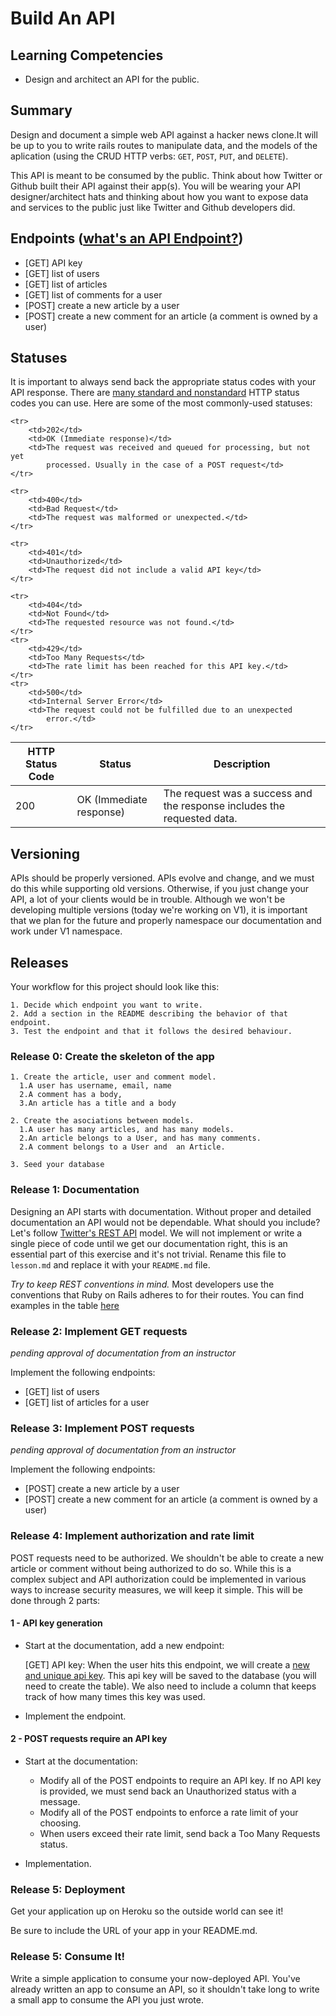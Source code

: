 
# Build An API

## Learning Competencies
- Design and architect an API for the public.

## Summary

Design and document a simple web API against a hacker news clone.It will be up to you to write rails routes to manipulate data, and the models of the aplication
(using the CRUD HTTP verbs: `GET`, `POST`, `PUT`, and `DELETE`).

This API is meant to be consumed by the public. Think about how Twitter or
Github built their API against their app(s). You will be wearing your API
designer/architect hats and thinking about how you want to expose data and
services to the public just like Twitter and Github developers did.


## Endpoints ([what's an API Endpoint?](http://bit.ly/1jIgbNw))
- [GET] API key
- [GET] list of users
- [GET] list of articles
- [GET] list of comments for a user
- [POST] create a new article by a user
- [POST] create a new comment for an article (a comment is owned by a user)

## Statuses
It is important to always send back the appropriate status codes with your API response.
There are [many standard and nonstandard](http://en.wikipedia.org/wiki/List_of_HTTP_status_codes)
HTTP status codes you can use. Here are some of the most commonly-used statuses:

<table>
  <thead>
    <th>HTTP Status Code</th>
    <th>Status</th>
    <th>Description</th>
  </thead>
  <tbody>
       <tr>
        <td>200</td>
        <td>OK (Immediate response)</td>
        <td>The request was a success and the response includes the
            requested data.</td>
    </tr>

    <tr>
        <td>202</td>
        <td>OK (Immediate response)</td>
        <td>The request was received and queued for processing, but not yet
            processed. Usually in the case of a POST request</td>
    </tr>

    <tr>
        <td>400</td>
        <td>Bad Request</td>
        <td>The request was malformed or unexpected.</td>
    </tr>

    <tr>
        <td>401</td>
        <td>Unauthorized</td>
        <td>The request did not include a valid API key</td>
    </tr>

    <tr>
        <td>404</td>
        <td>Not Found</td>
        <td>The requested resource was not found.</td>
    </tr>
    <tr>
        <td>429</td>
        <td>Too Many Requests</td>
        <td>The rate limit has been reached for this API key.</td>
    </tr>
    <tr>
        <td>500</td>
        <td>Internal Server Error</td>
        <td>The request could not be fulfilled due to an unexpected
            error.</td>
    </tr>
</tbody>
</table>

## Versioning
APIs should be properly versioned. APIs evolve and change, and we must do this
while supporting old versions. Otherwise, if you just change your API, a lot of
your clients would be in trouble. Although we won't be developing multiple
versions (today we're working on V1), it is important that we plan for the
future and properly namespace our documentation and work under V1 namespace.

## Releases
Your workflow for this project should look like this:

    1. Decide which endpoint you want to write.
    2. Add a section in the README describing the behavior of that endpoint.
    3. Test the endpoint and that it follows the desired behaviour.

### Release 0: Create the skeleton of the app
    1. Create the article, user and comment model.
      1.A user has username, email, name
      2.A comment has a body,
      3.An article has a title and a body

    2. Create the asociations between models.
      1.A user has many articles, and has many models.
      2.An article belongs to a User, and has many comments.
      2.A comment belongs to a User and  an Article.

    3. Seed your database

### Release 1: Documentation
Designing an API starts with documentation. Without proper and detailed documentation
an API would not be dependable. What should you include?  Let's follow
[Twitter's REST API](https://dev.twitter.com/docs/api/1.1) model.  We will not
implement or write a single piece of code until we get our documentation right,
this is an essential part of this exercise and it's not trivial. Rename this
file to `lesson.md` and replace it with your `README.md` file.

*Try to keep REST conventions in mind.* Most developers use the conventions that
Ruby on Rails adheres to for their routes. You can find examples in the table
[here](http://guides.rubyonrails.org/routing.html#crud-verbs-and-actions)

### Release 2: Implement GET requests
_pending approval of documentation from an instructor_

Implement the following endpoints:
- [GET] list of users
- [GET] list of articles for a user

### Release 3: Implement POST requests
_pending approval of documentation from an instructor_

Implement the following endpoints:
- [POST] create a new article by a user
- [POST] create a new comment for an article (a comment is owned by a user)

### Release 4: Implement authorization and rate limit
POST requests need to be authorized. We shouldn't be able to create a new article
or comment without being authorized to do so. While this is a complex subject
and API authorization could be implemented in various ways to increase
security measures, we will keep it simple. This will be done through 2 parts:

#### 1 - API key generation
- Start at the documentation, add a new endpoint:

  [GET] API key: When the user hits this endpoint, we will create a [new and unique
  api key](http://www.ruby-doc.org/stdlib-1.9.3/libdoc/securerandom/rdoc/SecureRandom.html#method-c-hex).
  This api key will be saved to the database (you will need to create the table).
  We also need to include a column that keeps track of how many times this key
  was used.

- Implement the endpoint.


#### 2 - POST requests require an API key
- Start at the documentation:
  - Modify all of the POST endpoints to require an API key. If no API key is
    provided, we must send back an Unauthorized status with a message.
  - Modify all of the POST endpoints to enforce a rate limit of your choosing.
  - When users exceed their rate limit, send back a Too Many Requests status.

- Implementation.

### Release 5: Deployment
Get your application up on Heroku so the outside world can see it!

Be sure to include the URL of your app in your README.md.

### Release 5: Consume It!
Write a simple application to consume your now-deployed API. You've already
written an app to consume an API, so it shouldn't take long to write a small
app to consume the API you just wrote.

